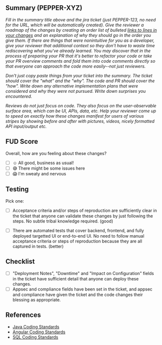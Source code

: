 ## Summary (PEPPER-XYZ)

_Fill in the summary title above and the jira ticket (just PEPPER-123, no need for the URL, which will be automatically created). Give the reviewer a roadmap of the changes by creating an order list of bulleted [links to lines in your changes](https://docs.github.com/en/get-started/writing-on-github/working-with-advanced-formatting/creating-a-permanent-link-to-a-code-snippet) and an explanation of why they should go in the order you give them.  If there are things that were nonintuitive for you as a developer, give your reviewer that additional context so they don't have to waste time rediscovering what you've already learned.  You may discover that in the process of preparing your PR that it's better to refactor your code or take your PR overview comments and fold them into code comments directly so that everyone can approach the code more easily--not just reviewers._

_Don't just copy paste things from your ticket into the summary.  The ticket should cover the "what" and the "why".  The code and PR should cover the "how".  Write down any alternative implementation plans that were considered and why they were not pursued.  Write down surprises you encountered._

_Reviews do not just focus on code.  They also focus on the user-observable surface area, which can be UI, APIs, data, etc.  Help your reviewer come up to speed on exactly how these changes manifest for users of various stripes by showing before and after with pictures, videos, nicely formatted API input/output etc._

## FUD Score

Overall, how are you feeling about these changes?

- [ ] :relaxed: All good, business as usual!
- [ ] :sweat_smile: There might be some issues here
- [ ] :scream: I'm sweaty and nervous

## Testing
Pick one:
- [ ] Acceptance criteria and/or steps of reproduction are sufficiently clear in the ticket that anyone can validate these changes by just following the steps.  No subtle tribal knowledge required. (good)
- [ ] There are automated tests that cover backend, frontend, and fully deployed targetted UI or end-to-end UI.  No need to follow manual acceptance criteria or steps of reproduction because they are all captured in tests. (better)


## Checklist
- [ ] "Deployment Notes", "Downtime" and "Impact on Configuration" fields in the ticket have sufficient detail that anyone can deploy these changes.
- [ ] Appsec and compliance fields have been set in the ticket, and appsec and compliance have given the ticket and the code changes their blessing as appropriate.

## References
* [Java Coding Standards](https://google.github.io/styleguide/javaguide.html)
* [Angular Coding Standards](https://broadinstitute.atlassian.net/wiki/spaces/DDP/pages/273874947/2.2.4+Code+style)
* [SQL Coding Standards](https://broadinstitute.atlassian.net/wiki/spaces/DDP/pages/635928738/SQL+Style+Guide+WIP)
